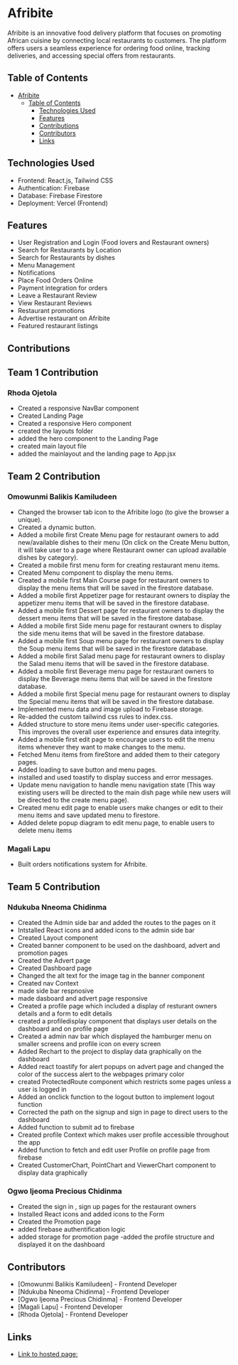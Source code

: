 # Afribite

Afribite is an innovative food delivery platform that focuses on promoting African cuisine by connecting local restaurants to customers. The platform offers users a seamless experience for ordering food online, tracking deliveries, and accessing special offers from restaurants.

## Table of Contents

- [Afribite](#afribite)
  - [Table of Contents](#table-of-contents)
    - [Technologies Used](#technologies-used)
    - [Features](#features)
    - [Contributions](#contributions)
    - [Contributors](#contributors)
    - [Links](#links)

## Technologies Used

- Frontend: React.js, Tailwind CSS
- Authentication: Firebase
- Database: Firebase Firestore
- Deployment: Vercel (Frontend)

## Features

- User Registration and Login (Food lovers and Restaurant owners)
- Search for Restaurants by Location
- Search for Restaurants by dishes
- Menu Management
- Notifications
- Place Food Orders Online
- Payment integration for orders
- Leave a Restaurant Review
- View Restaurant Reviews
- Restaurant promotions
- Advertise restaurant on Afribite
- Featured restaurant listings

## Contributions

## Team 1 Contribution

### Rhoda Ojetola

- Created a responsive NavBar component
- Created Landing Page
- Created a responsive Hero component
- created the layouts folder
- added the hero component to the Landing Page
- created main layout file
- added the mainlayout and the landing page to App.jsx

## Team 2 Contribution

### Omowunmi Balikis Kamiludeen

- Changed the browser tab icon to the Afribite logo (to give the browser a unique).
- Created a dynamic button.
- Added a mobile first Create Menu page for restaurant owners to add new/available dishes to their menu (On click on the Create Menu button, it will take user to a page where Restaurant owner can upload available dishes by category).
- Created a mobile first menu form for creating restaurant menu items.
- Created Menu component to display the menu items.
- Created a mobile first Main Course page for restaurant owners to display the menu items that will be saved in the firestore database.
- Added a mobile first Appetizer page for restaurant owners to display the appetizer menu items that will be saved in the firestore database.
- Added a mobile first Dessert page for restaurant owners to display the dessert menu items that will be saved in the firestore database.
- Added a mobile first Side menu page for restaurant owners to display the side menu items that will be saved in the firestore database.
- Added a mobile first Soup menu page for restaurant owners to display the Soup menu items that will be saved in the firestore database.
- Added a mobile first Salad menu page for restaurant owners to display the Salad menu items that will be saved in the firestore database.
- Added a mobile first Beverage menu page for restaurant owners to display the Beverage menu items that will be saved in the firestore database.
- Added a mobile first Special menu page for restaurant owners to display the Special menu items that will be saved in the firestore database.
- Implemented menu data and image upload to Firebase storage.
- Re-added the custom tailwind css rules to index.css.
- Added structure to store menu items under user-specific categories. This improves the overall user experience and ensures data integrity.
- Added a mobile first edit page to encourage users to edit the menu items whenever they want to make changes to the menu.
- Fetched Menu items from fireStore and added them to their category pages.
- Added loading to save button and menu pages.
- installed and used toastify to display success and error messages.
- Update menu navigation to handle menu navigation state (This way existing users will be directed to the main dish page while new users will be directed to the create menu page).
- Created menu edit page to enable users make changes or edit to their menu items and save updated menu to firestore.
- Added delete popup diagram to edit menu page, to enable users to delete menu items

### Magali Lapu

- Built orders notifications system for Afribite.

## Team 5 Contribution

### Ndukuba Nneoma Chidinma

- Created the Admin side bar and added the routes to the pages on it
- Intstalled React icons and added icons to the admin side bar
- Created Layout component
- Created banner component to be used on the dashboard, advert and promotion pages
- Created the Advert page
- Created Dashboard page
- Changed the alt text for the image tag in the banner component
- Created nav Context
- made side bar respnosive
- made dasboard and advert page responsive
- Created a profile page which included a display of resturant owners details and a form to edit details
- created a profiledisplay component that displays user details on the dashboard and on profile page
- Created a admin nav bar which displayed the hamburger menu on smaller screens and profile icon on every screen
- Added Rechart to the project to display data graphically on the dashboard
- Added react toastify for alert popups on advert page and changed the color of the success alert to the webpages primary color
- created ProtectedRoute component which restricts some pages unless a user is logged in
- Added an onclick function to the logout button to implement logout function
- Corrected the path on the signup and sign in page to direct users to the dashboard
- Added function to submit ad to firebase
- Created profile Context which makes user profile accessible throughout the app
- Added function to fetch and edit user Profile on profile page from firebase
- Created CustomerChart, PointChart and ViewerChart component to display data graphically

### Ogwo Ijeoma Precious Chidinma

- Created the sign in , sign up pages for the restaurant owners
- Installed React icons and added icons to the Form
- Created the Promotion page
- added firebase authentification logic
- added storage for promotion page
  -added the profile structure and displayed it on the dashboard

## Contributors

- [Omowunmi Balikis Kamiludeen] - Frontend Developer
- [Ndukuba Nneoma Chidinma] - Frontend Developer
- [Ogwo Ijeoma Precious Chidinma] - Frontend Developer
- [Magali Lapu] - Frontend Developer
- [Rhoda Ojetola] - Frontend Developer

## Links

- [Link to hosted page:](https://afribite.vercel.app/)
